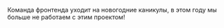 Команда фронтенда уходит на новогодние каникулы, в этом году мы больше не работаем с этим проектом!
